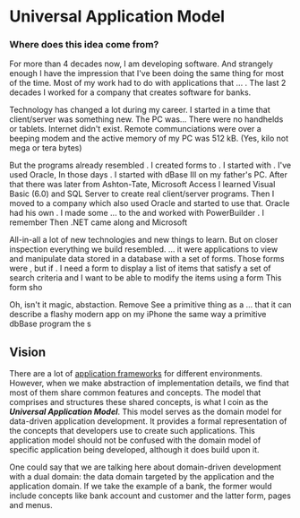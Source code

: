 # Universal Application Model

### Where does this idea come from?
For more than 4 decades now, I am developing software. And strangely enough I have the impression that I've been doing the same thing for most of the time. Most of my work had to do with applications that ... . The last 2 decades I worked for a company that creates software for banks. 

Technology has changed a lot during my career. I started in a time that client/server was something new. The PC was... There were no handhelds or tablets. Internet didn't exist. Remote communciations were over a beeping modem and the active memory of my PC was 512 kB. (Yes, kilo not mega or tera bytes)

But the programs already resembled . I created forms to . I started with . I've used Oracle, 
In those days . 
I started with dBase III on my father's PC. After that there was later from Ashton-Tate, Microsoft Access
I learned Visual Basic (6.0) and SQL Server to create real client/server programs. Then I moved to a company which also used Oracle and started to use that. Oracle had his own . I made some ... to the and worked with PowerBuilder . I remember
Then .NET came along and Microsoft 

All-in-all a lot of new technologies and new things to learn. But on closer inspection everything we build resembled. ... it were applications to view and manipulate data stored in a database with a set of forms. Those forms were , but if . I need a form to display a list of items that satisfy a set of search criteria and I want to be able to modify the items using a form This form sho

Oh, isn't it magic, abstaction. Remove See a primitive thing as a 
... that it can describe a flashy modern app on my iPhone the same way a primitive dbBase program the s

## Vision

There are a lot of [application frameworks](https://www.techopedia.com/definition/6005/application-framework) for different environments. However, when we make abstraction of implementation details, we find that most of them share common features and concepts. The model that comprises and structures these shared concepts, is what I coin as the ***<span class="concept-intro">Universal Application Model</span>***. This model serves as the domain model for data-driven application development. It provides a formal representation of the concepts that developers use to create such applications. This application model should not be confused with the domain model of specific application being developed, although it does build upon it.

One could say that we are talking here about domain-driven development with a dual domain: the data domain targeted by the application and the application domain. If we take the example of a bank, the former would include concepts like bank account and customer and the latter form, pages and menus.